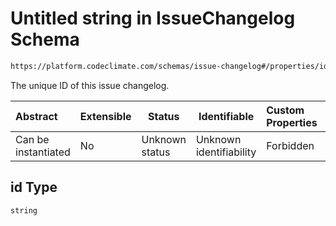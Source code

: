# Untitled string in IssueChangelog Schema

```txt
https://platform.codeclimate.com/schemas/issue-changelog#/properties/id
```

The unique ID of this issue changelog.


| Abstract            | Extensible | Status         | Identifiable            | Custom Properties | Additional Properties | Access Restrictions | Defined In                                                                                           |
| :------------------ | ---------- | -------------- | ----------------------- | :---------------- | --------------------- | ------------------- | ---------------------------------------------------------------------------------------------------- |
| Can be instantiated | No         | Unknown status | Unknown identifiability | Forbidden         | Allowed               | none                | [IssueChangelog.schema.json\*](../../spec/schemas/IssueChangelog.schema.json "open original schema") |

## id Type

`string`
